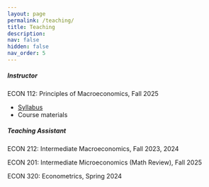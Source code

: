 ```yaml
---
layout: page
permalink: /teaching/
title: Teaching
description: 
nav: false
hidden: false
nav_order: 5
---
```

##### Instructor
ECON 112: Principles of Macroeconomics, Fall 2025
* [Syllabus](https://github.com/michellejtao/econ112/blob/main/ECON112_Syllabus.pdf)
* Course materials 

##### Teaching Assistant 
ECON 212: Intermediate Macroeconomics, Fall 2023, 2024

ECON 201: Intermediate Microeconomics (Math Review), Fall 2025 

ECON 320: Econometrics, Spring 2024 
